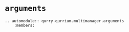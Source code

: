 # `arguments`

```{eval-rst}
.. automodule:: qurry.qurrium.multimanager.arguments
    :members:
```
